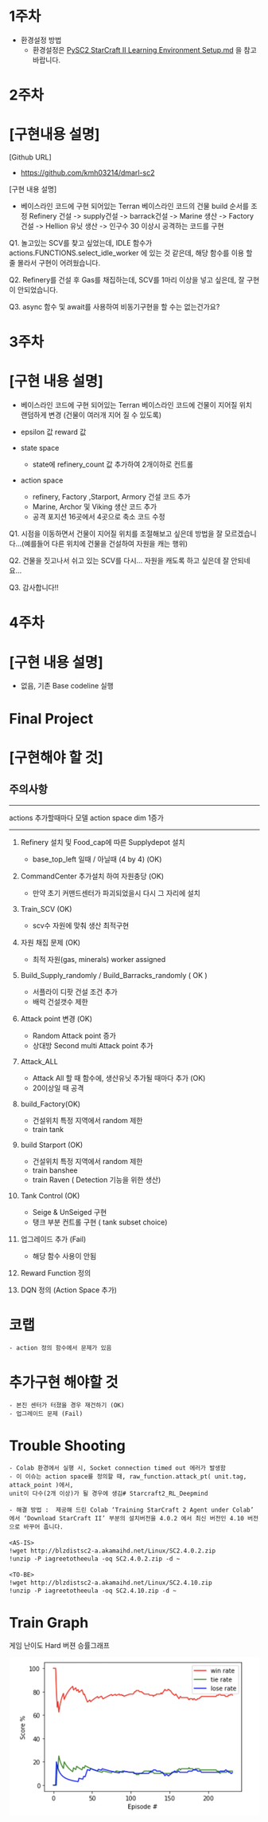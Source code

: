 # 1주차
- 환경설정 방법
    - 환경설정은 <a href ='./PySC2 StarCraft II Learning Environment Setup.md'>PySC2 StarCraft II Learning Environment Setup.md</a> 을 참고바랍니다.

# 2주차
# [구현내용 설명]

[Github URL]
- https://github.com/kmh03214/dmarl-sc2

[구현 내용 설명]
- 베이스라인 코드에 구현 되어있는 Terran 베이스라인 코드의 건물 build 순서를 조정
    Refinery 건설 -> supply건설 -> barrack건설 ->
    Marine 생산 -> Factory건설 -> Hellion 유닛 생산 -> 인구수 30 이상시 공격하는 코드를 구현

Q1. 놀고있는 SCV를 찾고 싶었는데, IDLE 함수가 actions.FUNCTIONS.select_idle_worker 에 있는 것 같은데,
해당 함수를 이용 할 줄 몰라서 구현이 어려웠습니다.

Q2. Refinery를 건설 후 Gas를 채집하는데, SCV를 1마리 이상을 넣고 싶은데, 잘 구현이 안되었습니다.

Q3. async 함수 및 await를 사용하여 비동기구현을 할 수는 없는건가요?

# 3주차
# [구현 내용 설명]

- 베이스라인 코드에 구현 되어있는 Terran 베이스라인 코드에 건물이 지어질 위치 랜덤하게 변경 (건물이 여러개 지어 질 수 있도록)
- epsilon 값 reward 값

- state space
    - state에 refinery_count 값 추가하여 2개이하로 컨트롤

- action space
    - refinery, Factory ,Starport, Armory 건설 코드 추가
    - Marine, Archor 및 Viking 생산 코드 추가
    - 공격 포지션 16곳에서 4곳으로 축소 코드 수정

Q1. 시점을 이동하면서 건물이 지어질 위치를 조절해보고 싶은데 방법을 잘 모르겠습니다...(예를들어 다른 위치에 건물을 건설하여 자원을 캐는 행위)

Q2. 건물을 짓고나서 쉬고 있는 SCV를 다시... 자원을 캐도록 하고 싶은데 잘 안되네요...

Q3. 감사합니다!!

# 4주차
# [구현 내용 설명]

- 없음, 기존 Base codeline 실행

# Final Project
# [구현해야 할 것]

## 주의사항
---

actions 추가할때마다
모델 action space dim 1증가

---

1. Refinery 설치 및 Food_cap에 따른 Supplydepot 설치
    - base_top_left 일때 / 아닐때 (4 by 4) (OK)

2. CommandCenter 추가설치 하여 자원충당 (OK)
    - 만약 초기 커맨드센터가 파괴되었을시 다시 그 자리에 설치

3. Train_SCV (OK)
    - scv수 자원에 맞춰 생산 최적구현

4. 자원 채집 문제 (OK)
    - 최적 자원(gas, minerals) worker assigned

4. Build_Supply_randomly / Build_Barracks_randomly ( OK )
    - 서플라이 디팟 건설 조건 추가
    - 배럭 건설갯수 제한

5. Attack point 변경 (OK)
    - Random Attack point 증가
    - 상대방 Second multi Attack point 추가

6. Attack_ALL
    - Attack All 할 때 함수에, 생산유닛 추가될 때마다 추가 (OK)
    - 20이상일 때 공격

7. build_Factory(OK)
    - 건설위치 특정 지역에서 random 제한
    - train tank

8. build Starport (OK)
    - 건설위치 특정 지역에서 random 제한
    - train banshee
    - train Raven ( Detection 기능을 위한 생산)

9. Tank Control (OK)
    - Seige & UnSeiged 구현
    - 탱크 부분 컨트롤 구현 ( tank subset choice)

9. 업그레이드 추가 (Fail)
    - 해당 함수 사용이 안됨

9. Reward Function 정의

10. DQN 정의 (Action Space 추가)

# 코랩 
    - action 정의 함수에서 문제가 있음

# 추가구현 해야할 것
    - 본진 센터가 터졌을 경우 재건하기 (OK)
    - 업그레이드 문제 (Fail)

# Trouble Shooting
    - Colab 환경에서 실행 시, Socket connection timed out 에러가 발생함
    - 이 이슈는 action space를 정의할 때, raw_function.attack_pt( unit.tag, attack_point )에서,  
    unit이 다수(2개 이상)가 될 경우에 생김# Starcraft2_RL_Deepmind

    - 해결 방법 :  제공해 드린 Colab ‘Training StarCraft 2 Agent under Colab’ 에서 ‘Download StarCraft II’ 부분의 설치버전을 4.0.2 에서 최신 버전인 4.10 버전으로 바꾸어 줍니다.  

    <AS-IS>
    !wget http://blzdistsc2-a.akamaihd.net/Linux/SC2.4.0.2.zip
    !unzip -P iagreetotheeula -oq SC2.4.0.2.zip -d ~

    <TO-BE>
    !wget http://blzdistsc2-a.akamaihd.net/Linux/SC2.4.10.zip
    !unzip -P iagreetotheeula -oq SC2.4.10.zip -d ~

# Train Graph

게임 난이도 Hard 버젼 승률그래프  

<img src = "./img/train_graph.png"> </img>
